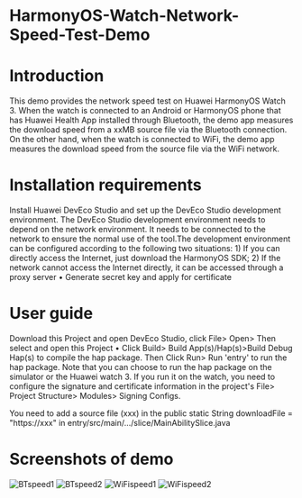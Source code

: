 # HarmonyOS-Watch-Network-Speed-Test-Demo 

# Introduction
This demo provides the network speed test on Huawei HarmonyOS Watch 3. When the watch is connected to an Android or HarmonyOS phone that has Huawei Health App installed through Bluetooth, the demo app measures the download speed from a xxMB source file via the Bluetooth connection. On the other hand, when the watch is connected to WiFi, the demo app measures the download speed from the source file via the WiFi network.      

# Installation requirements
Install Huawei DevEco Studio and set up the DevEco Studio development environment. The DevEco Studio development environment needs to depend on the network environment. It needs to be connected to the network to ensure the normal use of the tool.The development environment can be configured according to the following two situations: 1) If you can directly access the Internet, just download the HarmonyOS SDK; 2) If the network cannot access the Internet directly, it can be accessed through a proxy server • Generate secret key and apply for certificate

# User guide 
Download this Project and open DevEco Studio, click File> Open> Then select and open this Project • Click Build> Build App(s)/Hap(s)>Build Debug Hap(s) to compile the hap package.  Then Click Run> Run 'entry' to run the hap package.
Note that you can choose to run the hap package on the simulator or the Huawei watch 3. If you run it on the watch, you need to configure the signature and certificate information in the project's File> Project Structure> Modules> Signing Configs.

You need to add a source file (xxx) in the public static String downloadFile = "https://xxx" in entry/src/main/.../slice/MainAbilitySlice.java

# Screenshots of demo

![BTspeed1](https://user-images.githubusercontent.com/88169365/139187631-2da6304e-6a29-45b0-a5cc-080fd032361f.png)
![BTspeed2](https://user-images.githubusercontent.com/88169365/139187641-a8a90dfb-f353-42c3-b237-dde29289b189.png)
![WiFispeed1](https://user-images.githubusercontent.com/88169365/139187658-38a36a43-598c-4bd4-841a-ac9309dddcf9.png)
![WiFispeed2](https://user-images.githubusercontent.com/88169365/139187668-f6b8167e-dff5-4ea5-88ae-7f51d03d01f6.png)
